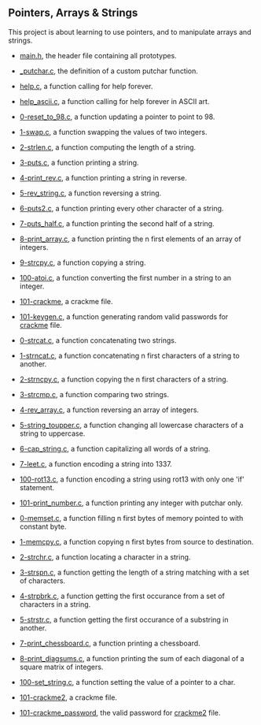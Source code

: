 ## Pointers, Arrays & Strings

This project is about learning to use pointers, and to manipulate arrays and strings.

* [main.h](https://github.com/gwendalminguy/holbertonschool-low_level_programming/blob/main/pointers_arrays_strings/main.h), the header file containing all prototypes.

* [_putchar.c](https://github.com/gwendalminguy/holbertonschool-low_level_programming/blob/main/pointers_arrays_strings/_putchar.c), the definition of a custom putchar function.

* [help.c](https://github.com/gwendalminguy/holbertonschool-low_level_programming/blob/main/pointers_arrays_strings/help.c), a function calling for help forever.

* [help_ascii.c](https://github.com/gwendalminguy/holbertonschool-low_level_programming/blob/main/pointers_arrays_strings/help_ascii.c), a function calling for help forever in ASCII art.

* [0-reset_to_98.c](https://github.com/gwendalminguy/holbertonschool-low_level_programming/blob/main/pointers_arrays_strings/0-reset_to_98.c), a function updating a pointer to point to 98.

* [1-swap.c](https://github.com/gwendalminguy/holbertonschool-low_level_programming/blob/main/pointers_arrays_strings/1-swap.c), a function swapping the values of two integers.

* [2-strlen.c](https://github.com/gwendalminguy/holbertonschool-low_level_programming/blob/main/pointers_arrays_strings/2-strlen.c), a function computing the length of a string.

* [3-puts.c](https://github.com/gwendalminguy/holbertonschool-low_level_programming/blob/main/pointers_arrays_strings/3-puts.c), a function printing a string.

* [4-print_rev.c](https://github.com/gwendalminguy/holbertonschool-low_level_programming/blob/main/pointers_arrays_strings/4-print_rev.c), a function printing a string in reverse.

* [5-rev_string.c](https://github.com/gwendalminguy/holbertonschool-low_level_programming/blob/main/pointers_arrays_strings/5-rev_string.c), a function reversing a string.

* [6-puts2.c](https://github.com/gwendalminguy/holbertonschool-low_level_programming/blob/main/pointers_arrays_strings/6-puts2.c), a function printing every other character of a string.

* [7-puts_half.c](https://github.com/gwendalminguy/holbertonschool-low_level_programming/blob/main/pointers_arrays_strings/7-puts_half.c), a function printing the second half of a string.

* [8-print_array.c](https://github.com/gwendalminguy/holbertonschool-low_level_programming/blob/main/pointers_arrays_strings/8-print_array.c), a function printing the n first elements of an array of integers.

* [9-strcpy.c](https://github.com/gwendalminguy/holbertonschool-low_level_programming/blob/main/pointers_arrays_strings/9-strcpy.c), a function copying a string.

* [100-atoi.c](https://github.com/gwendalminguy/holbertonschool-low_level_programming/blob/main/pointers_arrays_strings/100-atoi.c), a function converting the first number in a string to an integer.

* [101-crackme](https://github.com/gwendalminguy/holbertonschool-low_level_programming/blob/main/pointers_arrays_strings/101-crackme), a crackme file.

* [101-keygen.c](https://github.com/gwendalminguy/holbertonschool-low_level_programming/blob/main/pointers_arrays_strings/101-keygen.c), a function generating random valid passwords for [crackme](https://github.com/gwendalminguy/holbertonschool-low_level_programming/blob/main/pointers_arrays_strings/101-crackme) file.

* [0-strcat.c](https://github.com/gwendalminguy/holbertonschool-low_level_programming/blob/main/pointers_arrays_strings/0-strcat.c), a function concatenating two strings.

* [1-strncat.c](https://github.com/gwendalminguy/holbertonschool-low_level_programming/blob/main/pointers_arrays_strings/1-strncat.c), a function concatenating n first characters of a string to another.

* [2-strncpy.c](https://github.com/gwendalminguy/holbertonschool-low_level_programming/blob/main/pointers_arrays_strings/2-strncpy.c), a function copying the n first characters of a string.

* [3-strcmp.c](https://github.com/gwendalminguy/holbertonschool-low_level_programming/blob/main/pointers_arrays_strings/3-strcmp.c), a function comparing two strings.

* [4-rev_array.c](https://github.com/gwendalminguy/holbertonschool-low_level_programming/blob/main/pointers_arrays_strings/4-rev_array.c), a function reversing an array of integers.

* [5-string_toupper.c](https://github.com/gwendalminguy/holbertonschool-low_level_programming/blob/main/pointers_arrays_strings/5-string_toupper.c), a function changing all lowercase characters of a string to uppercase.

* [6-cap_string.c](https://github.com/gwendalminguy/holbertonschool-low_level_programming/blob/main/pointers_arrays_strings/6-cap_string.c), a function capitalizing all words of a string.

* [7-leet.c](https://github.com/gwendalminguy/holbertonschool-low_level_programming/blob/main/pointers_arrays_strings/7-leet.c), a function encoding a string into 1337.

* [100-rot13.c](https://github.com/gwendalminguy/holbertonschool-low_level_programming/blob/main/pointers_arrays_strings/100-rot13.c), a function encoding a string using rot13 with only one 'if' statement.

* [101-print_number.c](https://github.com/gwendalminguy/holbertonschool-low_level_programming/blob/main/pointers_arrays_strings/101-print_number.c), a function printing any integer with putchar only.

* [0-memset.c](https://github.com/gwendalminguy/holbertonschool-low_level_programming/blob/main/pointers_arrays_strings/0-memset.c), a function filling n first bytes of memory pointed to with constant byte.

* [1-memcpy.c](https://github.com/gwendalminguy/holbertonschool-low_level_programming/blob/main/pointers_arrays_strings/1-memcpy.c), a function copying n first bytes from source to destination.

* [2-strchr.c](https://github.com/gwendalminguy/holbertonschool-low_level_programming/blob/main/pointers_arrays_strings/2-strchr.c), a function locating a character in a string.

* [3-strspn.c](https://github.com/gwendalminguy/holbertonschool-low_level_programming/blob/main/pointers_arrays_strings/3-strspn.c), a function getting the length of a string matching with a set of characters.

* [4-strpbrk.c](https://github.com/gwendalminguy/holbertonschool-low_level_programming/blob/main/pointers_arrays_strings/4-strpbrk.c), a function getting the first occurance from a set of characters in a string.

* [5-strstr.c](https://github.com/gwendalminguy/holbertonschool-low_level_programming/blob/main/pointers_arrays_strings/5-strstr.c), a function getting the first occurance of a substring in another.

* [7-print_chessboard.c](https://github.com/gwendalminguy/holbertonschool-low_level_programming/blob/main/pointers_arrays_strings/7-print_chessboard.c), a function printing a chessboard.

* [8-print_diagsums.c](https://github.com/gwendalminguy/holbertonschool-low_level_programming/blob/main/pointers_arrays_strings/8-print_diagsums.c), a function printing the sum of each diagonal of a square matrix of integers.

* [100-set_string.c](https://github.com/gwendalminguy/holbertonschool-low_level_programming/blob/main/pointers_arrays_strings/100-set_string.c), a function setting the value of a pointer to a char.

* [101-crackme2](https://github.com/gwendalminguy/holbertonschool-low_level_programming/blob/main/pointers_arrays_strings/101-crackme2), a crackme file.

* [101-crackme_password](https://github.com/gwendalminguy/holbertonschool-low_level_programming/blob/main/pointers_arrays_strings/101-crackme_password), the valid password for [crackme2](https://github.com/gwendalminguy/holbertonschool-low_level_programming/blob/main/pointers_arrays_strings/101-crackme2) file.
